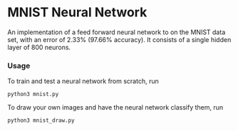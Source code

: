 # MNIST Neural Network
An implementation of a feed forward neural network to on the MNIST data set, with an error of 2.33% (97.66% accuracy). It consists of a single hidden layer of 800 neurons.

### Usage
To train and test a neural network from scratch, run
```
python3 mnist.py
```

To draw your own images and have the neural network classify them, run
```
python3 mnist_draw.py
```

